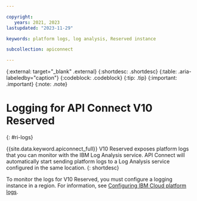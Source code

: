 ```yaml
---

copyright:
   years: 2021, 2023
lastupdated: "2023-11-29"

keywords: platform logs, log analysis, Reserved instance

subcollection: apiconnect

---
```


{:external: target="_blank" .external} 
{:shortdesc: .shortdesc}
{:table: .aria-labeledby="caption"}
{:codeblock: .codeblock}
{:tip: .tip}
{:important: .important}
{:note: .note}

# Logging for API Connect V10 Reserved 
{: #ri-logs}

{{site.data.keyword.apiconnect_full}} V10 Reserved exposes platform logs that you can monitor with the IBM Log Analysis service. API Connect will automatically start sending platform logs to a Log Analysis service configured in the same location.
{: shortdesc}

To monitor the logs for V10 Reserved, you must configure a logging instance in a region. For information, see [Configuring IBM Cloud platform logs](/docs/log-analysis?topic=log-analysis-config_svc_logs). 

